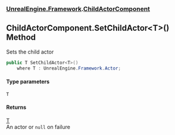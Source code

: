 ### [UnrealEngine.Framework](UnrealEngine_Framework.md 'UnrealEngine.Framework').[ChildActorComponent](ChildActorComponent.md 'UnrealEngine.Framework.ChildActorComponent')
## ChildActorComponent.SetChildActor&lt;T&gt;() Method
Sets the child actor  
```csharp
public T SetChildActor<T>()
    where T : UnrealEngine.Framework.Actor;
```
#### Type parameters
<a name='UnrealEngine_Framework_ChildActorComponent_SetChildActor_T_()_T'></a>
`T`  
  
#### Returns
[T](ChildActorComponent_SetChildActor_T_().md#UnrealEngine_Framework_ChildActorComponent_SetChildActor_T_()_T 'UnrealEngine.Framework.ChildActorComponent.SetChildActor&lt;T&gt;().T')  
An actor or `null` on failure
